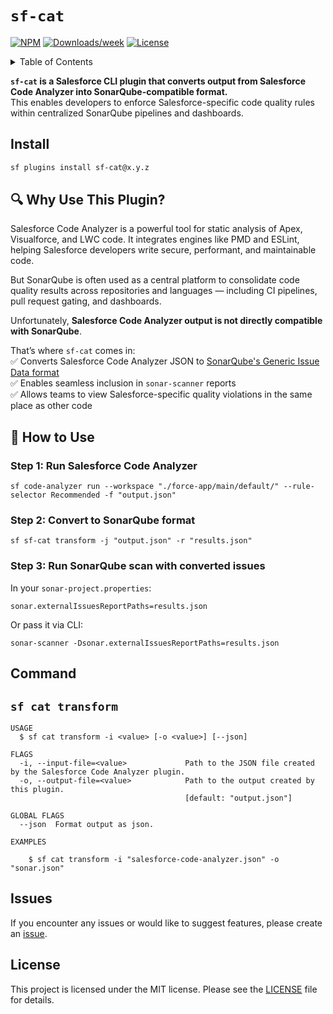 # `sf-cat`

[![NPM](https://img.shields.io/npm/v/sf-cat.svg?label=sf-cat)](https://www.npmjs.com/package/sf-cat)
[![Downloads/week](https://img.shields.io/npm/dw/sf-cat.svg)](https://npmjs.org/package/sf-cat)
[![License](https://img.shields.io/badge/License-MIT-yellow.svg)](https://raw.githubusercontent.com/mcarvin8/sf-cat/main/LICENSE.md)

<!-- TABLE OF CONTENTS -->
<details>
  <summary>Table of Contents</summary>

- [Install](#install)
- [Why Use This Plugin?](#why-use-this-plugin)
- [How to Use](#how-to-use)
- [Command](#command)
  - [`sf cat transform`](#sf-cat-transform)
- [Issues](#issues)
- [License](#license)
</details>

**`sf-cat` is a Salesforce CLI plugin that converts output from Salesforce Code Analyzer into SonarQube-compatible format.**  
This enables developers to enforce Salesforce-specific code quality rules within centralized SonarQube pipelines and dashboards.

## Install

```bash
sf plugins install sf-cat@x.y.z
```

## 🔍 Why Use This Plugin?

Salesforce Code Analyzer is a powerful tool for static analysis of Apex, Visualforce, and LWC code. It integrates engines like PMD and ESLint, helping Salesforce developers write secure, performant, and maintainable code.

But SonarQube is often used as a central platform to consolidate code quality results across repositories and languages — including CI pipelines, pull request gating, and dashboards.

Unfortunately, **Salesforce Code Analyzer output is not directly compatible with SonarQube**.

That’s where `sf-cat` comes in:  
✅ Converts Salesforce Code Analyzer JSON to [SonarQube's Generic Issue Data format](https://docs.sonarsource.com/sonarqube/latest/analyzing-source-code/importing-external-issues/generic-issue/)  
✅ Enables seamless inclusion in `sonar-scanner` reports  
✅ Allows teams to view Salesforce-specific quality violations in the same place as other code

## 🚀 How to Use

### Step 1: Run Salesforce Code Analyzer

```
sf code-analyzer run --workspace "./force-app/main/default/" --rule-selector Recommended -f "output.json"
```

### Step 2: Convert to SonarQube format

```
sf sf-cat transform -j "output.json" -r "results.json"
```

### Step 3: Run SonarQube scan with converted issues

In your `sonar-project.properties`:

```
sonar.externalIssuesReportPaths=results.json
```

Or pass it via CLI:

```
sonar-scanner -Dsonar.externalIssuesReportPaths=results.json
```

## Command

## `sf cat transform`

```
USAGE
  $ sf cat transform -i <value> [-o <value>] [--json]

FLAGS
  -i, --input-file=<value>             Path to the JSON file created by the Salesforce Code Analyzer plugin.
  -o, --output-file=<value>            Path to the output created by this plugin.
                                       [default: "output.json"]

GLOBAL FLAGS
  --json  Format output as json.

EXAMPLES

    $ sf cat transform -i "salesforce-code-analyzer.json" -o "sonar.json"

```

## Issues

If you encounter any issues or would like to suggest features, please create an [issue](https://github.com/mcarvin8/sf-cat/issues).

## License

This project is licensed under the MIT license. Please see the [LICENSE](https://raw.githubusercontent.com/mcarvin8/sf-cat/main/LICENSE.md) file for details.

